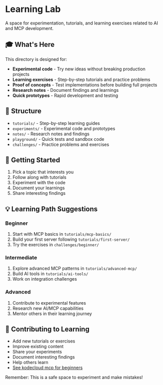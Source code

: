 # Learning Lab

A space for experimentation, tutorials, and learning exercises related to AI and MCP development.

## 🎓 What's Here

This directory is designed for:
- **Experimental code** - Try new ideas without breaking production projects
- **Learning exercises** - Step-by-step tutorials and practice problems
- **Proof of concepts** - Test implementations before building full projects
- **Research notes** - Document findings and learnings
- **Quick prototypes** - Rapid development and testing

## 📁 Structure

- `tutorials/` - Step-by-step learning guides
- `experiments/` - Experimental code and prototypes
- `notes/` - Research notes and findings
- `playground/` - Quick tests and sandbox code
- `challenges/` - Practice problems and exercises

## 🚀 Getting Started

1. Pick a topic that interests you
2. Follow along with tutorials
3. Experiment with the code
4. Document your learnings
5. Share interesting findings

## 💡 Learning Path Suggestions

### Beginner
1. Start with MCP basics in `tutorials/mcp-basics/`
2. Build your first server following `tutorials/first-server/`
3. Try the exercises in `challenges/beginner/`

### Intermediate
1. Explore advanced MCP patterns in `tutorials/advanced-mcp/`
2. Build AI tools in `tutorials/ai-tools/`
3. Work on integration challenges

### Advanced
1. Contribute to experimental features
2. Research new AI/MCP capabilities
3. Mentor others in their learning journey

## 🤝 Contributing to Learning

- Add new tutorials or exercises
- Improve existing content
- Share your experiments
- Document interesting findings
- Help others learn
- [See kodecloud mcp for beginners](https://learn.kodekloud.com/user/courses/crash-course-mcp-for-beginners)

Remember: This is a safe space to experiment and make mistakes!
